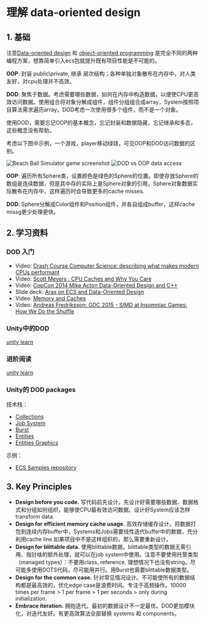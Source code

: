 # 理解 data-oriented design

## 1. 基础

注意[Data-oriented design](https://en.wikipedia.org/wiki/Data-oriented_design) 和 [object-oriented programming](https://en.wikipedia.org/wiki/Object-oriented_programming) 是完全不同的两种编程方案，想靠简单引入ecs包就提升既有项目性能是不可能的。

**OOP**: 封装 public\private, 继承 层次结构；各种单独对象散布在内存中，对人类友好，对cpu处理并不高效。

**DOD**: 聚焦于数据。考虑需要哪些数据，如何在内存中构造数据，以便使CPU更高效访问数据。使用组合将对象分解成组件，组件分组组合成array，System按照项目算法需求遍历array。DOD考虑一次使用很多个组件，而不是一个对象。

使用DOD，需要忘记OOP的基本概念，忘记封装和数据隐藏，忘记继承和多态，这些概念没有帮助。

考虑以下图中示例，一个游戏，player移动绿球，可见OOP和DOD访问数据的区别。

![Beach Ball Simulator game screenshot](./pictures/1_ball_game.png)
![DOD vs OOP data access](./pictures/1_oop_vs_dod.png)

**OOP**: 遍历所有Sphere类，设置颜色是绿色的Sphere的位置。即使存放Sphere的数组是连续数据，但是其中存的实际上是Sphere对象的引用，Sphere对象数据实际散布在内存中，这样遍历时会导致更多的cache misses.

**DOD**: Sphere分解成Color组件和Position组件，并各自组成buffer，这样cache missg更少处理更快。

## 2. 学习资料

### DOD 入门

- Video: [Crash Course Computer Science: describing what makes modern CPUs performant](https://www.youtube.com/watch?v=rtAlC5J1U40)
- Video: [Scott Meyers : CPU Caches and Why You Care](https://www.youtube.com/watch?v=WDIkqP4JbkE)
- Video: [CppCon 2014 Mike Acton Data-Oriented Design and C++](https://www.youtube.com/watch?v=92KFSD3ObrY)
- Slide deck: [Aras on ECS and Data-Oriented Design](http://aras-p.info/texts/files/2018Academy%20-%20ECS-DoD.pdf)
- Video: [Memory and Caches](https://youtu.be/4_smHyqgDTU)
- Video: [Andreas Fredriksson: GDC 2015 - SIMD at Insomniac Games: How We Do the Shuffle](https://gdcvault.com/play/1022248/SIMD-at-Insomniac-Games-How)

### Unity中的DOD

[unity learn](https://learn.unity.com/tutorial/part-1-understand-data-oriented-design)

### 进阶阅读

[unity learn](https://learn.unity.com/tutorial/part-1-understand-data-oriented-design)

### Unity的 DOD packages

技术栈：

- [Collections](https://docs.unity3d.com/Packages/com.unity.collections@latest)
- [Job System](https://docs.unity3d.com/Manual/JobSystem.html)
- [Burst](https://docs.unity3d.com/Packages/com.unity.burst@latest)
- [Entities](https://docs.unity3d.com/Packages/com.unity.entities@latest)
- [Entities Graphics](https://docs.unity3d.com/Packages/com.unity.entities.graphics@latest)

示例：

- [ECS Samples repository](https://github.com/Unity-Technologies/EntityComponentSystemSamples)

## 3. Key Principles

- **Design before you code.** 写代码前先设计。先设计好需要哪些数据、数据格式和分组如何组织，能够使CPU最有效访问数据。设计好System应该怎样transform data.
- **Design for efficient memory cache usage.** 高效存储缓存设计。将数据打包到连续内存buffer中，Systems和Jobs需要线性迭代buffer中的数据，充分利用cache line.如果项目中不是这样组织的，那么需要重新设计。
- **Design for blittable data.** 使用blittable数据。blittable类型的数据无需引用、指针啥的额外处理，就可以在job system中使用。注意不要使用托管类型（managed types）：不要用class, reference, 理想情况下也没有string。尽可能多使用DOTS代码，尽可能用并行。用Burst也需要blittable数据类型。
- **Design for the common case.** 针对常见情况设计。不可能使所有的数据结构都是最高效的，优化edge case是浪费时间。专注于高频操作。10000 times per frame > 1 per frame > 1 per seconds > only during initialization.
- **Embrace iteration.** 拥抱迭代。最初的数据设计不一定最优。DOD更加模块化，对迭代友好。有更高效算法全部替换 systems 和 components。

